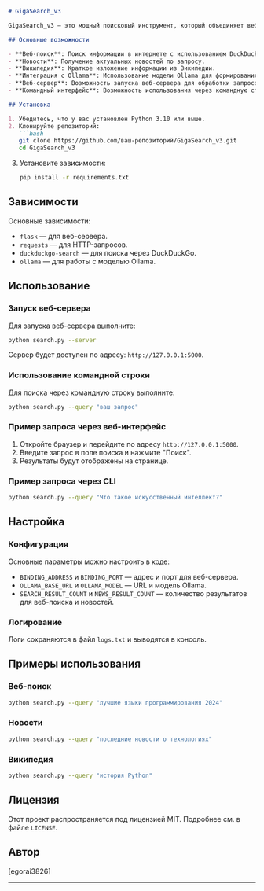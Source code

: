 ```markdown
# GigaSearch_v3

GigaSearch_v3 — это мощный поисковый инструмент, который объединяет веб-поиск, новости и данные из Википедии. Проект использует API DuckDuckGo для поиска и модель Ollama для обработки запросов и формирования ответов. Поддерживает как командный интерфейс (CLI), так и веб-сервер.

## Основные возможности

- **Веб-поиск**: Поиск информации в интернете с использованием DuckDuckGo.
- **Новости**: Получение актуальных новостей по запросу.
- **Википедия**: Краткое изложение информации из Википедии.
- **Интеграция с Ollama**: Использование модели Ollama для формирования поисковых запросов и анализа результатов.
- **Веб-сервер**: Возможность запуска веб-сервера для обработки запросов через браузер.
- **Командный интерфейс**: Возможность использования через командную строку.

## Установка

1. Убедитесь, что у вас установлен Python 3.10 или выше.
2. Клонируйте репозиторий:
   ```bash
   git clone https://github.com/ваш-репозиторий/GigaSearch_v3.git
   cd GigaSearch_v3
   ```
3. Установите зависимости:
   ```bash
   pip install -r requirements.txt
   ```

## Зависимости

Основные зависимости:
- `flask` — для веб-сервера.
- `requests` — для HTTP-запросов.
- `duckduckgo-search` — для поиска через DuckDuckGo.
- `ollama` — для работы с моделью Ollama.

## Использование

### Запуск веб-сервера

Для запуска веб-сервера выполните:
```bash
python search.py --server
```
Сервер будет доступен по адресу: `http://127.0.0.1:5000`.

### Использование командной строки

Для поиска через командную строку выполните:
```bash
python search.py --query "ваш запрос"
```

### Пример запроса через веб-интерфейс

1. Откройте браузер и перейдите по адресу `http://127.0.0.1:5000`.
2. Введите запрос в поле поиска и нажмите "Поиск".
3. Результаты будут отображены на странице.

### Пример запроса через CLI

```bash
python search.py --query "Что такое искусственный интеллект?"
```

## Настройка

### Конфигурация

Основные параметры можно настроить в коде:
- `BINDING_ADDRESS` и `BINDING_PORT` — адрес и порт для веб-сервера.
- `OLLAMA_BASE_URL` и `OLLAMA_MODEL` — URL и модель Ollama.
- `SEARCH_RESULT_COUNT` и `NEWS_RESULT_COUNT` — количество результатов для веб-поиска и новостей.

### Логирование

Логи сохраняются в файл `logs.txt` и выводятся в консоль.

## Примеры использования

### Веб-поиск

```bash
python search.py --query "лучшие языки программирования 2024"
```

### Новости

```bash
python search.py --query "последние новости о технологиях"
```

### Википедия

```bash
python search.py --query "история Python"
```

## Лицензия

Этот проект распространяется под лицензией MIT. Подробнее см. в файле `LICENSE`.

## Автор

[egorai3826]

---
```
